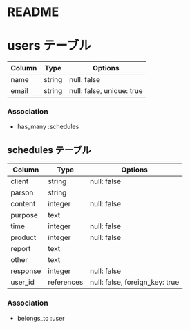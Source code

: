 # README

# users テーブル
| Column             | Type       | Options                  |
| ------------------ | ------     | -----------              |
| name               | string     | null: false              | 
| email              | string     | null: false, unique: true|

### Association
- has_many :schedules


## schedules テーブル
| Column             | Type       | Options     |
| ------------------ | ------     | ----------- |
| client             | string     | null: false |
| parson             | string     |             |
| content            | integer    | null: false |
| purpose            | text       |             |
| time               | integer    | null: false |
| product            | integer    | null: false |
| report             | text       |             |
| other              | text       |             |
| response           | integer    | null: false |
| user_id            | references | null: false, foreign_key: true|

### Association
- belongs_to :user